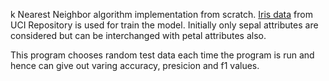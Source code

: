 k Nearest Neighbor algorithm implementation from scratch.
[Iris data](https://archive.ics.uci.edu/dataset/53/iris) from UCI Repository is used for train 
the model. Initially only sepal attributes are considered but can be interchanged with petal 
attributes also.

This program chooses random test data each time the program is run and hence can give out varing 
accuracy, presicion and f1 values. 
